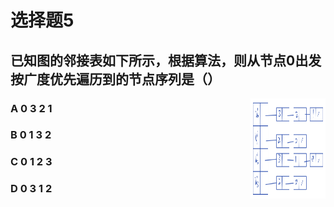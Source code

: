 # 选择题5
## 已知图的邻接表如下所示，根据算法，则从节点0出发按广度优先遍历到的节点序列是（）

<img style="float:right" src="https://github.com/SUTFutureCoder/Prometheus/blob/main/docs/%E9%A2%98%E5%BA%93/%E8%8C%84%E5%AD%90%E7%A7%91%E6%8A%80%E7%AE%97%E6%B3%95/choice_5.png" width = "120" height = "160" alt="xxx" />

### **A** 0 3 2 1
### **B** 0 1 3 2
### **C** 0 1 2 3
### **D** 0 3 1 2